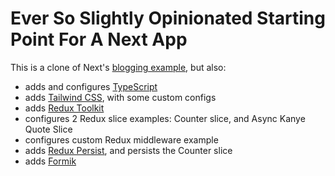 # Ever So Slightly Opinionated Starting Point For A Next App
This is a clone of Next's [blogging example](https://github.com/vercel/next-learn/tree/master/basics/demo), but also:
- adds and configures [TypeScript](https://www.typescriptlang.org/)
- adds [Tailwind CSS](https://tailwindcss.com/), with some custom configs
- adds [Redux Toolkit](https://redux-toolkit.js.org)
- configures 2 Redux slice examples: Counter slice, and Async Kanye Quote Slice
- configures custom Redux middleware example
- adds [Redux Persist](https://github.com/rt2zz/redux-persist), and persists the Counter slice
- adds [Formik](https://formik.org/)